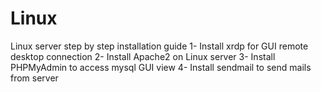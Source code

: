 # Linux
Linux server step by step installation guide
  1- Install xrdp for GUI remote desktop connection
  2- Install Apache2 on Linux server
  3- Install PHPMyAdmin to access mysql GUI view
  4- Install sendmail to send mails from server
